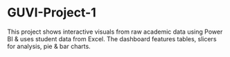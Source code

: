 # GUVI-Project-1
This project shows interactive visuals from raw academic data using Power BI &amp; uses student data from Excel. The dashboard features tables, slicers for analysis, pie &amp; bar charts.

